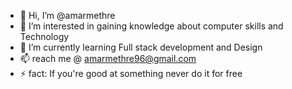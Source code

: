 - 👋 Hi, I’m @amarmethre
- 👀 I’m interested in gaining knowledge about computer skills and Technology 
- 🌱 I’m currently learning Full stack development and Design 
- 📫  reach me @ amarmethre96@gmail.com
- ⚡ fact: If you're good at something never do it for free 

<!---
amarmethre/amarmethre is a ✨ special ✨ repository because its `README.md` (this file) appears on your GitHub profile.
You can click the Preview link to take a look at your changes.
--->
